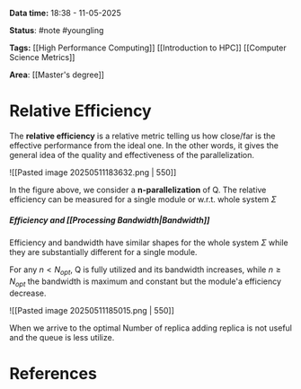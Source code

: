 **Data time:** 18:38 - 11-05-2025

**Status**: #note #youngling 

**Tags:** [[High Performance Computing]] [[Introduction to HPC]] [[Computer Science Metrics]]

**Area**: [[Master's degree]]
# Relative Efficiency

The **relative efficiency** is a relative metric telling us how close/far is the effective performance from the ideal one. In the other words, it gives the general idea of the quality and effectiveness of the parallelization.

![[Pasted image 20250511183632.png | 550]]

In the figure above, we consider a **n-parallelization** of Q. The relative efficiency can be measured for a single module or w.r.t. whole system $\Sigma$
##### Efficiency and [[Processing Bandwidth|Bandwidth]]
Efficiency and bandwidth have similar shapes for the whole system $\Sigma$ while they are substantially different for a single module.

For any $n < N_{opt}$, Q is fully utilized and its bandwidth increases, while $n \geq N_{opt}$ the bandwidth is maximum and constant but the module'a efficiency decrease.

![[Pasted image 20250511185015.png | 550]]

When we arrive to the optimal Number of replica adding replica is not useful and the queue is less utilize.
# References